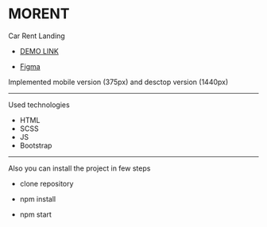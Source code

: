 # MORENT

Car Rent Landing

- [DEMO LINK](https://oleksiipustovit.github.io/MORENT/)

- [Figma](https://www.figma.com/file/uA7kRTj5367RW5JCChUc9z/Car-Rent-Website-Design---Pickolab-Studio-(Community)-(Copy)?node-id=9%3A15394&t=I7Hxfshhi554YnB3-0)

Implemented mobile version (375px) and desctop version (1440px)
________________________________________________________

Used technologies

- HTML
- SCSS
- JS
- Bootstrap

________________________________________________________


Also you can install the project in few steps

- clone repository

- npm install

- npm start 
